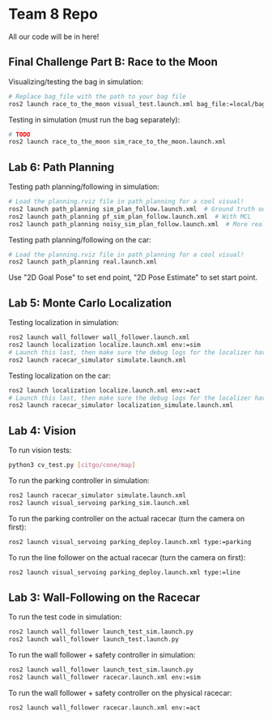 # Team 8 Repo

All our code will be in here!

## Final Challenge Part B: Race to the Moon

Visualizing/testing the bag in simulation:
```sh
# Replace bag_file with the path to your bag file
ros2 launch race_to_the_moon visual_test.launch.xml bag_file:=local/bags/racetrack/
```

Testing in simulation (must run the bag separately):
```sh
# TODO
ros2 launch race_to_the_moon sim_race_to_the_moon.launch.xml
```

## Lab 6: Path Planning

Testing path planning/following in simulation:
```sh
# Load the planning.rviz file in path_planning for a cool visual!
ros2 launch path_planning sim_plan_follow.launch.xml  # Ground truth odometry
ros2 launch path_planning pf_sim_plan_follow.launch.xml  # With MCL
ros2 launch path_planning noisy_sim_plan_follow.launch.xml  # More realistic Ackermann dynamics
```

Testing path planning/following on the car:
```sh
# Load the planning.rviz file in path_planning for a cool visual!
ros2 launch path_planning real.launch.xml
```

Use "2D Goal Pose" to set end point, "2D Pose Estimate" to set start point.

## Lab 5: Monte Carlo Localization

Testing localization in simulation:
```sh
ros2 launch wall_follower wall_follower.launch.xml
ros2 launch localization localize.launch.xml env:=sim
# Launch this last, then make sure the debug logs for the localizer have no warnings!
ros2 launch racecar_simulator simulate.launch.xml
```

Testing localization on the car:
```sh
ros2 launch localization localize.launch.xml env:=act
# Launch this last, then make sure the debug logs for the localizer have no warnings!
ros2 launch racecar_simulator localization_simulate.launch.xml
```

## Lab 4: Vision

To run vision tests:
```sh
python3 cv_test.py [citgo/cone/map]
```

To run the parking controller in simulation:
```sh
ros2 launch racecar_simulator simulate.launch.xml
ros2 launch visual_servoing parking_sim.launch.xml
```

To run the parking controller on the actual racecar (turn the camera on first):
```sh
ros2 launch visual_servoing parking_deploy.launch.xml type:=parking
```

To run the line follower on the actual racecar (turn the camera on first):
```sh
ros2 launch visual_servoing parking_deploy.launch.xml type:=line
```

## Lab 3: Wall-Following on the Racecar

To run the test code in simulation:
```sh
ros2 launch wall_follower launch_test_sim.launch.py
ros2 launch wall_follower launch_test.launch.py
```

To run the wall follower + safety controller in simulation:
```sh
ros2 launch wall_follower launch_test_sim.launch.py
ros2 launch wall_follower racecar.launch.xml env:=sim
```

To run the wall follower + safety controller on the physical racecar:
```sh
ros2 launch wall_follower racecar.launch.xml env:=act
```
